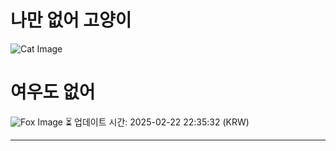 
# 나만 없어 고양이

![Cat Image](https://cdn2.thecatapi.com/images/94h.png)

# 여우도 없어
![Fox Image](https://randomfox.ca/images/24.jpg)
⏳ 업데이트 시간: 2025-02-22 22:35:32 (KRW)

---
